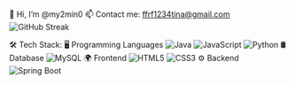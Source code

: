 👋 Hi, I’m @my2min0
📫 Contact me: [ffrf1234tina@gmail.com](mailto:ffrf1234tina@gmail.com)  
![GitHub Streak](https://github-readme-streak-stats.herokuapp.com/?user=my2min0&theme=radical)

🛠 Tech Stack:
🖥️ Programming Languages
![Java](https://img.shields.io/badge/Java-007396?style=flat&logo=java&logoColor=white&backgroundColor=pink)
![JavaScript](https://img.shields.io/badge/JavaScript-F7DF1E?style=flat&logo=javascript&logoColor=black)
![Python](https://img.shields.io/badge/Python-3776AB?style=flat&logo=python&logoColor=white)
🛢 Database
![MySQL](https://img.shields.io/badge/MySQL-005C84?style=flat&logo=mysql&logoColor=white)
🌍 Frontend
![HTML5](https://img.shields.io/badge/HTML5-E34F26?style=flat&logo=html5&logoColor=white)
![CSS3](https://img.shields.io/badge/CSS3-1572B6?style=flat&logo=css3&logoColor=white)
⚙️ Backend
![Spring Boot](https://img.shields.io/badge/Spring%20Boot-6DB33F?style=flat&logo=spring-boot&logoColor=white)

